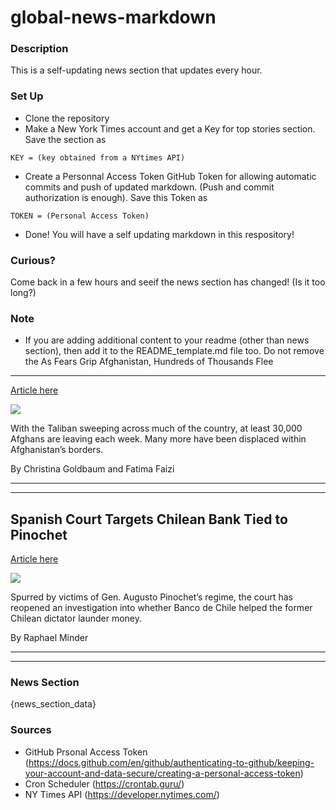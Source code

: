 # global-news-markdown

### Description 
This is a self-updating news section that updates every hour.

### Set Up 
* Clone the repository
* Make a New York Times account and get a Key for top stories section. Save the section as 
 ```
 KEY = (key obtained from a NYtimes API)
 ```
*  Create a Personnal Access Token GitHub Token for allowing automatic commits and push of updated markdown. (Push and commit authorization is enough). Save this Token as 
```
TOKEN = (Personal Access Token)
```
* Done! You will have a self updating markdown in this respository!

### Curious?
Come back in a few hours and seeif the news section has changed! (Is it too long?)

### Note
* If you are adding additional content to your readme (other than news section), then add it to the README_template.md file too. Do not remove the As Fears Grip Afghanistan, Hundreds of Thousands Flee
-----------------------------------------------------

[Article here](https://www.nytimes.com/2021/07/31/world/asia/afghanistan-migration-taliban.html)

[![](https://static01.nyt.com/images/2021/07/31/world/31afghanistan-exodus4/merlin_191176125_55074437-1c68-4526-b3e4-b63c1cd96ce0-superJumbo.jpg)](https://www.nytimes.com/2021/07/31/world/asia/afghanistan-migration-taliban.html)

With the Taliban sweeping across much of the country, at least 30,000 Afghans are leaving each week. Many more have been displaced within Afghanistan’s borders.

By Christina Goldbaum and Fatima Faizi

* * *

* * *

Spanish Court Targets Chilean Bank Tied to Pinochet
---------------------------------------------------

[Article here](https://www.nytimes.com/2021/07/30/world/europe/pinochet-banco-de-chile.html)

[![](https://static01.nyt.com/images/2021/06/22/world/22pinochet-01/merlin_159478617_a4ac89e0-87ce-42fc-bf62-9ef1ed30cfcc-superJumbo.jpg)](https://www.nytimes.com/2021/07/30/world/europe/pinochet-banco-de-chile.html)

Spurred by victims of Gen. Augusto Pinochet’s regime, the court has reopened an investigation into whether Banco de Chile helped the former Chilean dictator launder money.

By Raphael Minder

* * *

* * *

### News Section 
{news_section_data}


### Sources 
* GitHub Prsonal Access Token (https://docs.github.com/en/github/authenticating-to-github/keeping-your-account-and-data-secure/creating-a-personal-access-token)
* Cron Scheduler (https://crontab.guru/)
* NY Times API (https://developer.nytimes.com/)
